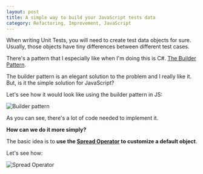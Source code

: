 ```yaml
---
layout: post
title: A simple way to build your JavaScript tests data
category: Refactoring, Improvement, JavaScript
---
```


When writing Unit Tests, you will need to create test data objects for sure. Usually, those objects have tiny differences between different test cases.

There's a pattern that I especially like when I'm doing this is C#. [The Builder Pattern](https://ardalis.com/improve-tests-with-the-builder-pattern-for-test-data).

The builder pattern is an elegant solution to the problem and I really like it. But, is it the simple solution for JavaScript?

<!--excerpt-->

Let's see how it would look like using the builder pattern in JS:

![Builder pattern](/images/a-simple-way-to-build-your-javascript-tests-data-builder.png)

As you can see, there's a lot of code needed to implement it. 

**How can we do it more simply?**

The basic idea is to **use the [Spread Operator](https://developer.mozilla.org/en-US/docs/Web/JavaScript/Reference/Operators/Spread_syntax) to customize a default object**.

Let's see how:

![Spread Operator](/images/a-simple-way-to-build-your-javascript-tests-data-spread.png)